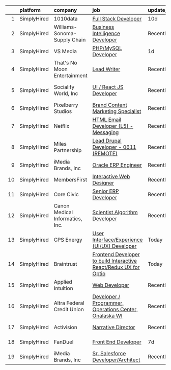 

|    | platform    | company                         | job                                                                                                                                                                                | update_time   | location             |
|---:|:------------|:--------------------------------|:-----------------------------------------------------------------------------------------------------------------------------------------------------------------------------------|:--------------|:---------------------|
|  1 | SimplyHired | 1010data                        | [Full Stack Developer](https://www.simplyhired.com/job/n5t-_6A-JDKcc4aA8GkBQkvo9z9Elw0fcLf2w-rV3YGJwwJAh1PYKQ?q=interactive+developer)                                             | 10d           | Dallas, TX           |
|  2 | SimplyHired | Williams-Sonoma-Supply Chain    | [Business Intelligence Developer](https://www.simplyhired.com/job/DOVrNdSlXpxMLIOMaFU1urU270XPD1XK-hW-H29mE6_ao4t7523Owg?q=interactive+developer)                                  | Recently      | Olive Branch, MS     |
|  3 | SimplyHired | VS Media                        | [PHP/MySQL Developer](https://www.simplyhired.com/job/dx8cqtVuoDfrb-2ECLzuL2wo1e3nX7aXU5VknNDIoEyZsOcuNhcWqw?q=interactive+developer)                                              | 1d            | Westlake Village, CA |
|  4 | SimplyHired | That's No Moon Entertainment    | [Lead Writer](https://www.simplyhired.com/job/V_xNLWwTAjOL5y3eZOHGJBgbxgqdEFbichWOixlAnhK-Q9aXgSwkPA?q=interactive+developer)                                                      | Recently      | Los Angeles, CA      |
|  5 | SimplyHired | Socialify World, Inc            | [UI / React JS Developer](https://www.simplyhired.com/job/nVOskS2t1xZHdo0tOWzXYRLJ7IGEpviq625bLsHeHCTCe1gDVA07UA?q=interactive+developer)                                          | Recently      | San Francisco, CA    |
|  6 | SimplyHired | Pixelberry Studios              | [Brand Content Marketing Specialist](https://www.simplyhired.com/job/i_tKDxpYgNpVciT-RstkrqesbctrVOM1-V2Dc1ZNt7tPX74ykyjIDg?q=interactive+developer)                               | Recently      | Mountain View, CA    |
|  7 | SimplyHired | Netflix                         | [HTML Email Developer (L5) - Messaging](https://www.simplyhired.com/job/1bXVxt5BiO0MD0IViaSIetDkT_fhFoZwnqAbC8nd3-MrVMl4GV84Zg?q=interactive+developer)                            | Recently      | Los Angeles, CA      |
|  8 | SimplyHired | Miles Partnership               | [Lead Drupal Developer - 0611 (REMOTE)](https://www.simplyhired.com/job/TM9ZMkrYNYrsuaeHJzbQA2MOHlrig0O7kVU1Jy0Ckp4efE4cKUhbhg?q=interactive+developer)                            | Recently      | Florida              |
|  9 | SimplyHired | iMedia Brands, Inc              | [Oracle ERP Engineer](https://www.simplyhired.com/job/-IBSOsPuBKA9SnKwwhh7Ywx2UP2je5NxF9f2lNZij_IjsEBytiBnFw?q=interactive+developer)                                              | Recently      | Eden Prairie, MN     |
| 10 | SimplyHired | MembersFirst                    | [Interactive Web Designer](https://www.simplyhired.com/job/BApHw7JGz5-TXEuoNQo_xTM4-1lhJYJe2kJ5_qyxwtF_akJ0pzfOFA?q=interactive+developer)                                         | Recently      | Remote               |
| 11 | SimplyHired | Core Civic                      | [Senior ERP Developer](https://www.simplyhired.com/job/4w4unxVESQsgVKBZj5znRfiu8S71r115NI66QlY_UweH6lqOq7vb7w?q=interactive+developer)                                             | Recently      | Brentwood, TN        |
| 12 | SimplyHired | Canon Medical Informatics, Inc. | [Scientist Algorithm Developer](https://www.simplyhired.com/job/xeMyvvskHmQaeaJh2VgmXwaHMx2tq7HwAbGYZqrdg_2FWU-9CvYGEw?q=interactive+developer)                                    | Recently      | Minnetonka, MN       |
| 13 | SimplyHired | CPS Energy                      | [User Interface/Experience (UI/UX) Developer](https://www.simplyhired.com/job/j8XAS1nJUr-ZqR9KClWIDXspeJPfc8Ho-JYs_ZjC9_7s_bXafxdypA?q=interactive+developer)                      | Today         | San Antonio, TX      |
| 14 | SimplyHired | Braintrust                      | [Frontend Developer to build Interactive React/Redux UX for Optio](https://www.simplyhired.com/job/LDre27UpW6DU8XXpF0jdZgT4bd1DPon_SQnFYTbYRslQMjkTwGBAcw?q=interactive+developer) | Today         | San Francisco, CA    |
| 15 | SimplyHired | Applied Intuition               | [Web Developer](https://www.simplyhired.com/job/HfuN3gSmyKFYUIorUAQR-6iLO6AZY7T40uWZcDevVyuZo_2uqJd10A?q=interactive+developer)                                                    | Recently      | Mountain View, CA    |
| 16 | SimplyHired | Altra Federal Credit Union      | [Developer / Programmer, Operations Center, Onalaska WI](https://www.simplyhired.com/job/J_nb4BehTLqHczBmnATjA8SgUE9qwIcYxyMtJGC7ErFCFNJaggIdvQ?q=interactive+developer)           | Recently      | Onalaska, WI         |
| 17 | SimplyHired | Activision                      | [Narrative Director](https://www.simplyhired.com/job/jhw59TMHfRsE_OJbhjgtNK3rJbWuJGMmDC8JqTMXKc5HXw6fSfdV0A?q=interactive+developer)                                               | Recently      | Foster City, CA      |
| 18 | SimplyHired | FanDuel                         | [Front End Developer](https://www.simplyhired.com/job/FyfzLiIEzW1982bLhuDBOw-3gKwCsljRHXApOrXrEMocs-EkmWNPtA?q=interactive+developer)                                              | 7d            | New York, NY         |
| 19 | SimplyHired | iMedia Brands, Inc              | [Sr. Salesforce Developer/Architect](https://www.simplyhired.com/job/D7Vd432A1Tlb2SfngNjE6vstEYSm0M9Cv2-_ZlKqQ_SFdjio_ov80w?q=interactive+developer)                               | Recently      | Eden Prairie, MN     |